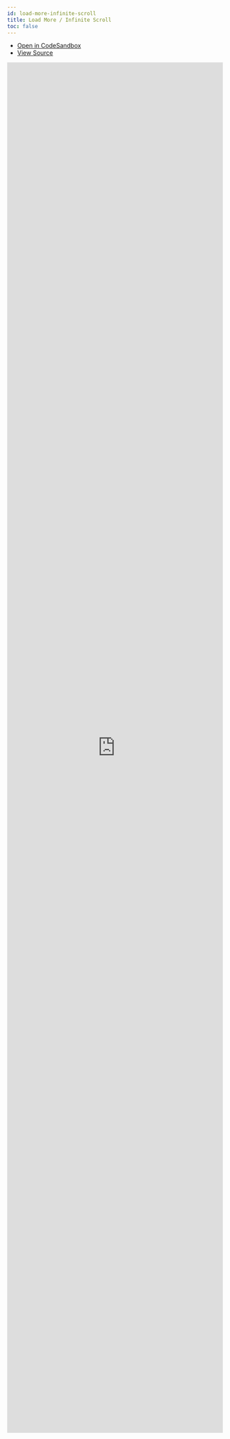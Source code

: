 ```yaml
---
id: load-more-infinite-scroll
title: Load More / Infinite Scroll
toc: false
---
```


- [Open in CodeSandbox](https://codesandbox.io/s/github/liaoliao666/vu-query/tree/master/examples/load-more-infinite-scroll)
- [View Source](https://github.com/liaoliao666/vu-query/tree/master/examples/load-more-infinite-scroll)

<iframe
  src="https://codesandbox.io/embed/github/liaoliao666/vu-query/tree/master/examples/load-more-infinite-scroll?autoresize=1&fontsize=14&theme=dark"
  title="liaoliao666/vu-query: load-more-infinite-scroll"
  sandbox="allow-forms allow-modals allow-popups allow-presentation allow-same-origin allow-scripts"
  style="
    width: 100%;
    height: 80vh;
    border: 0;
    borderRadius: 8;
    overflow: hidden;
    position: static;
    zIndex: 0;
  "
></iframe>
